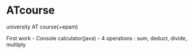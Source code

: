 # ATcourse
university AT course(+epam)

First work - Console calculator(java) - 4 operations : sum, deduct, divide, multiply
